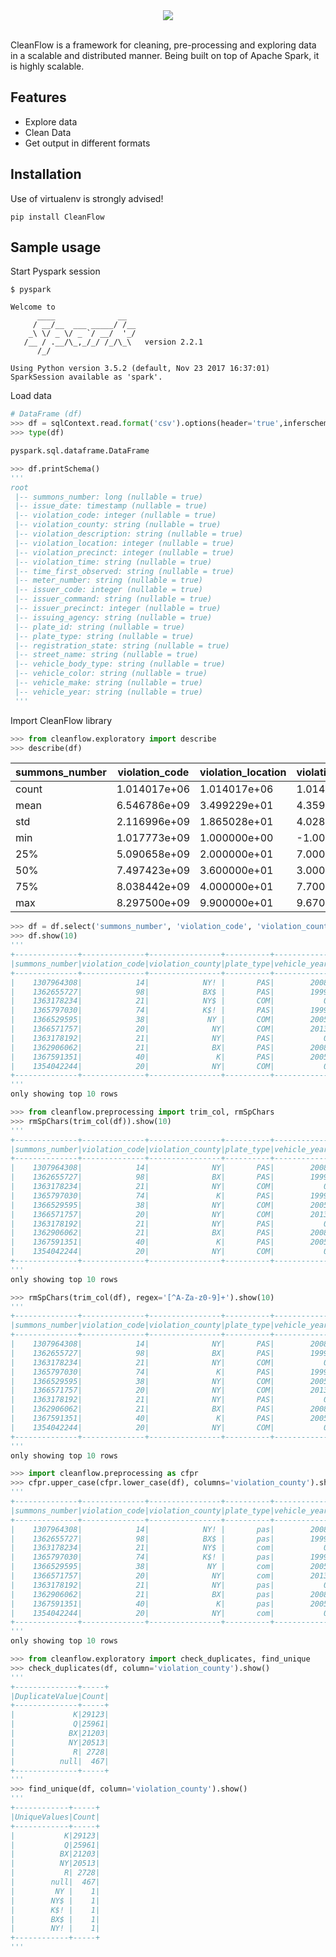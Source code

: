 <div align="center">
  <img src="https://pyofey.pythonanywhere.com/static/cf_logo_compressed.png"><br><br>
</div>

CleanFlow is a framework for cleaning, pre-processing and exploring data in a scalable and distributed manner. Being built on top of Apache Spark, it is highly scalable.

## Features
* Explore data
* Clean Data
* Get output in different formats

## Installation
Use of virtualenv is strongly advised!

`pip install CleanFlow`

## Sample usage

Start Pyspark session
```
$ pyspark

Welcome to
      ____              __
     / __/__  ___ _____/ /__
    _\ \/ _ \/ _ `/ __/  '_/
   /__ / .__/\_,_/_/ /_/\_\   version 2.2.1
      /_/

Using Python version 3.5.2 (default, Nov 23 2017 16:37:01)
SparkSession available as 'spark'.
```
Load data
```python
# DataFrame (df)
>>> df = sqlContext.read.format('csv').options(header='true',inferschema='true').load('sample.csv')
>>> type(df)

pyspark.sql.dataframe.DataFrame

>>> df.printSchema()
'''
root
 |-- summons_number: long (nullable = true)
 |-- issue_date: timestamp (nullable = true)
 |-- violation_code: integer (nullable = true)
 |-- violation_county: string (nullable = true)
 |-- violation_description: string (nullable = true)
 |-- violation_location: integer (nullable = true)
 |-- violation_precinct: integer (nullable = true)
 |-- violation_time: string (nullable = true)
 |-- time_first_observed: string (nullable = true)
 |-- meter_number: string (nullable = true)
 |-- issuer_code: integer (nullable = true)
 |-- issuer_command: string (nullable = true)
 |-- issuer_precinct: integer (nullable = true)
 |-- issuing_agency: string (nullable = true)
 |-- plate_id: string (nullable = true)
 |-- plate_type: string (nullable = true)
 |-- registration_state: string (nullable = true)
 |-- street_name: string (nullable = true)
 |-- vehicle_body_type: string (nullable = true)
 |-- vehicle_color: string (nullable = true)
 |-- vehicle_make: string (nullable = true)
 |-- vehicle_year: string (nullable = true)
 '''
 ```
 Import CleanFlow library
 ```python
 >>> from cleanflow.exploratory import describe
 >>> describe(df)
```
| summons_number | violation_code | violation_location | violation_precinct | issuer_code | issuer_precinct | vehicle_year |
| --- | --- | --- | --- | --- | --- | --- |
| count | 1.014017e+06 | 1.014017e+06 | 1.014017e+06 | 1.014017e+06 | 1.014017e+06 | 1.014017e+06 | 1.014012e+06 |
| mean | 6.546786e+09 | 3.499229e+01 | 4.359312e+01 | 4.378075e+01 | 3.376824e+05 | 4.563472e+01 | 1.567131e+03 |
| std | 2.116996e+09 | 1.865028e+01 | 4.028745e+01 | 4.008113e+01 | 2.243409e+05 | 5.968456e+01 | 8.323606e+02 |
| min | 1.017773e+09 | 1.000000e+00 | -1.000000e+00 | 0.000000e+00 | 0.000000e+00 | 0.000000e+00 | 0.000000e+00 |
| 25% | 5.090658e+09 | 2.000000e+01 | 7.000000e+00 | 7.000000e+00 | 3.451280e+05 | 5.000000e+00 | 1.998000e+03 |
| 50% | 7.497423e+09 | 3.600000e+01 | 3.000000e+01 | 3.000000e+01 | 3.573230e+05 | 2.400000e+01 | 2.007000e+03 |
| 75% | 8.038442e+09 | 4.000000e+01 | 7.700000e+01 | 7.700000e+01 | 3.621810e+05 | 7.700000e+01 | 2.013000e+03 |
| max | 8.297500e+09 | 9.900000e+01 | 9.670000e+02 | 9.670000e+02 | 9.998430e+05 | 9.920000e+02 | 2.069000e+03 |

```python
>>> df = df.select('summons_number', 'violation_code', 'violation_county', 'plate_type', 'vehicle_year')
>>> df.show(10)
'''
+--------------+--------------+----------------+----------+------------+
|summons_number|violation_code|violation_county|plate_type|vehicle_year|
+--------------+--------------+----------------+----------+------------+
|    1307964308|            14|            NY! |       PAS|        2008|
|    1362655727|            98|            BX$ |       PAS|        1999|
|    1363178234|            21|            NY$ |       COM|           0|
|    1365797030|            74|            K$! |       PAS|        1999|
|    1366529595|            38|             NY |       COM|        2005|
|    1366571757|            20|              NY|       COM|        2013|
|    1363178192|            21|              NY|       PAS|           0|
|    1362906062|            21|              BX|       PAS|        2008|
|    1367591351|            40|               K|       PAS|        2005|
|    1354042244|            20|              NY|       COM|           0|
+--------------+--------------+----------------+----------+------------+
'''
only showing top 10 rows
```

```python
>>> from cleanflow.preprocessing import trim_col, rmSpChars
>>> rmSpChars(trim_col(df)).show(10)
'''
+--------------+--------------+----------------+----------+------------+
|summons_number|violation_code|violation_county|plate_type|vehicle_year|
+--------------+--------------+----------------+----------+------------+
|    1307964308|            14|              NY|       PAS|        2008|
|    1362655727|            98|              BX|       PAS|        1999|
|    1363178234|            21|              NY|       COM|           0|
|    1365797030|            74|               K|       PAS|        1999|
|    1366529595|            38|              NY|       COM|        2005|
|    1366571757|            20|              NY|       COM|        2013|
|    1363178192|            21|              NY|       PAS|           0|
|    1362906062|            21|              BX|       PAS|        2008|
|    1367591351|            40|               K|       PAS|        2005|
|    1354042244|            20|              NY|       COM|           0|
+--------------+--------------+----------------+----------+------------+
'''
only showing top 10 rows

>>> rmSpChars(trim_col(df), regex='[^A-Za-z0-9]+').show(10)
'''
+--------------+--------------+----------------+----------+------------+
|summons_number|violation_code|violation_county|plate_type|vehicle_year|
+--------------+--------------+----------------+----------+------------+
|    1307964308|            14|              NY|       PAS|        2008|
|    1362655727|            98|              BX|       PAS|        1999|
|    1363178234|            21|              NY|       COM|           0|
|    1365797030|            74|               K|       PAS|        1999|
|    1366529595|            38|              NY|       COM|        2005|
|    1366571757|            20|              NY|       COM|        2013|
|    1363178192|            21|              NY|       PAS|           0|
|    1362906062|            21|              BX|       PAS|        2008|
|    1367591351|            40|               K|       PAS|        2005|
|    1354042244|            20|              NY|       COM|           0|
+--------------+--------------+----------------+----------+------------+
'''
only showing top 10 rows
```

```python
>>> import cleanflow.preprocessing as cfpr
>>> cfpr.upper_case(cfpr.lower_case(df), columns='violation_county').show(10)
'''
+--------------+--------------+----------------+----------+------------+
|summons_number|violation_code|violation_county|plate_type|vehicle_year|
+--------------+--------------+----------------+----------+------------+
|    1307964308|            14|            NY! |       pas|        2008|
|    1362655727|            98|            BX$ |       pas|        1999|
|    1363178234|            21|            NY$ |       com|           0|
|    1365797030|            74|            K$! |       pas|        1999|
|    1366529595|            38|             NY |       com|        2005|
|    1366571757|            20|              NY|       com|        2013|
|    1363178192|            21|              NY|       pas|           0|
|    1362906062|            21|              BX|       pas|        2008|
|    1367591351|            40|               K|       pas|        2005|
|    1354042244|            20|              NY|       com|           0|
+--------------+--------------+----------------+----------+------------+
'''
only showing top 10 rows
```

```python
>>> from cleanflow.exploratory import check_duplicates, find_unique
>>> check_duplicates(df, column='violation_county').show()
'''
+--------------+-----+
|DuplicateValue|Count|
+--------------+-----+
|             K|29123|
|             Q|25961|
|            BX|21203|
|            NY|20513|
|             R| 2728|
|          null|  467|
+--------------+-----+
'''
>>> find_unique(df, column='violation_county').show()
'''
+------------+-----+                                                            
|UniqueValues|Count|
+------------+-----+
|           K|29123|
|           Q|25961|
|          BX|21203|
|          NY|20513|
|           R| 2728|
|        null|  467|
|         NY |    1|
|        NY$ |    1|
|        K$! |    1|
|        BX$ |    1|
|        NY! |    1|
+------------+-----+
'''
```
